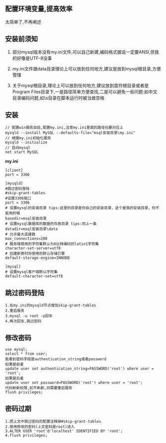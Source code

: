 ## 配置环境变量,提高效率

太简单了,不再阐述

## 安装前须知

1. 部分mysql版本没有my.ini文件,可以自己新建,编码格式据说一定要ANSI,但我的好像是UTF-8没事

2. my.ini文件跟data目录理论上可以放到任何地方,建议是放到mysql根目录,方便管理
3. 关于mysql根目录,理论上可以放到任何地方,建议放到盘符根目录或者是Program Files目录下,一是路径简单方便查找,二是可以避免一些问题:如中文目录编码问题,如\s目录在脚本运行时被当做空格

## 安装

```
// 配置win服务自启,配置my.ini,注意my.ini里面的路径也要对应上
mysqld --install MySQL --defaults-file="msql安装目录\my.ini"
// 根据my.ini初始化服务
mysqld --initialize
// 启动mysql
net start MySQL
```

**my.ini**

```
[client]
port = 3306
 
[mysqld]
#跳过密码登陆
#skip-grant-tables
#设置3306端口
port = 3306
# 设置mysql的安装目录 tips:这里的目录是你自己的安装目录，这个是我的安装目录，你不能用的哦
basedir=msql安装目录
# 设置mysql数据库的数据的存放目录 tips:同上一条
datadir=msql安装目录\data
# 允许最大连接数
max_connections=200
# 服务端使用的字符集默认为8比特编码的latin1字符集
character-set-server=utf8
# 创建新表时将使用的默认存储引擎
default-storage-engine=INNODB
 
[mysql]
# 设置mysql客户端默认字符集
default-character-set=utf8
```

## 跳过密码登陆

```
1.在my.ini的mysqld节点增加skip-grant-tables
2.重启服务
3.mysql -u root -p回车
4.再次回车,跳过密码
```

## 修改密码

```
use mysql;
select * from user;
能看到密码字段是authentication_string或者password
如果是前者
update user set authentication_string=PASSWORD('root') where user = 'root';
如果是后者
update user set password=PASSWORD('root') where user = 'root';
代码刷新权限,如不刷新,则需要重启服务
flush privileges;
```

## 密码过期

```
1.把上文中跳过密码的配置注释掉#skip-grant-tables
2.使用修改的密码(上文密码是root)进入
3.ALTER USER 'root'@'localhost' IDENTIFIED BY 'root';
4.flush privileges;
```

